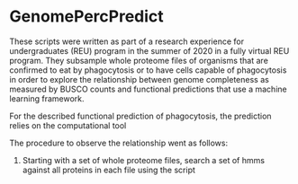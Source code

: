 # GenomePercPredict

These scripts were written as part of a research experience for undergraduates (REU) program in the summer of 2020 in a fully virtual REU program. They subsample whole proteome files of organisms that are confirmed to eat by phagocytosis or to have cells capable of phagocytosis in order to explore the relationship between genome completeness as measured by BUSCO counts and functional predictions that use a machine learning framework.

For the described functional prediction of phagocytosis, the prediction relies on the computational tool 

The procedure to observe the relationship went as follows:

1) Starting with a set of whole proteome files, search a set of hmms against all proteins in each file using the script 
